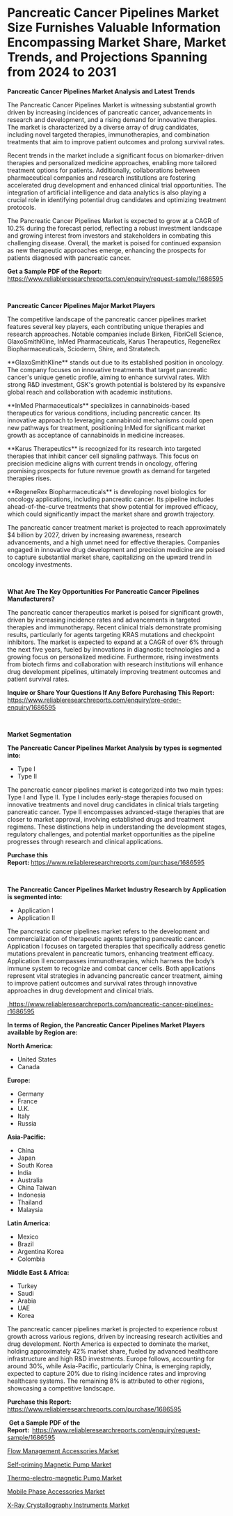 <p><h1>Pancreatic Cancer Pipelines Market Size Furnishes Valuable Information Encompassing Market Share, Market Trends, and Projections Spanning from 2024 to 2031</h1></p><p><strong>Pancreatic Cancer Pipelines Market Analysis and Latest Trends</strong></p>
<p><p>The Pancreatic Cancer Pipelines Market is witnessing substantial growth driven by increasing incidences of pancreatic cancer, advancements in research and development, and a rising demand for innovative therapies. The market is characterized by a diverse array of drug candidates, including novel targeted therapies, immunotherapies, and combination treatments that aim to improve patient outcomes and prolong survival rates.</p><p>Recent trends in the market include a significant focus on biomarker-driven therapies and personalized medicine approaches, enabling more tailored treatment options for patients. Additionally, collaborations between pharmaceutical companies and research institutions are fostering accelerated drug development and enhanced clinical trial opportunities. The integration of artificial intelligence and data analytics is also playing a crucial role in identifying potential drug candidates and optimizing treatment protocols.</p><p>The Pancreatic Cancer Pipelines Market is expected to grow at a CAGR of 10.2% during the forecast period, reflecting a robust investment landscape and growing interest from investors and stakeholders in combating this challenging disease. Overall, the market is poised for continued expansion as new therapeutic approaches emerge, enhancing the prospects for patients diagnosed with pancreatic cancer.</p></p>
<p><strong>Get a Sample PDF of the Report:&nbsp;</strong> <a href="https://www.reliableresearchreports.com/enquiry/request-sample/1686595?utm_campaign=1635&utm_medium=2&utm_source=Github&utm_content=ia&utm_term=16102024&utm_id=pancreatic-cancer-pipelines">https://www.reliableresearchreports.com/enquiry/request-sample/1686595</a></p>
<p>&nbsp;</p>
<p><strong>Pancreatic Cancer Pipelines Major Market Players</strong></p>
<p><p>The competitive landscape of the pancreatic cancer pipelines market features several key players, each contributing unique therapies and research approaches. Notable companies include Birken, FibriCell Science, GlaxoSmithKline, InMed Pharmaceuticals, Karus Therapeutics, RegeneRex Biopharmaceuticals, Scioderm, Shire, and Stratatech.</p><p>**GlaxoSmithKline** stands out due to its established position in oncology. The company focuses on innovative treatments that target pancreatic cancer's unique genetic profile, aiming to enhance survival rates. With strong R&D investment, GSK's growth potential is bolstered by its expansive global reach and collaboration with academic institutions.</p><p>**InMed Pharmaceuticals** specializes in cannabinoids-based therapeutics for various conditions, including pancreatic cancer. Its innovative approach to leveraging cannabinoid mechanisms could open new pathways for treatment, positioning InMed for significant market growth as acceptance of cannabinoids in medicine increases.</p><p>**Karus Therapeutics** is recognized for its research into targeted therapies that inhibit cancer cell signaling pathways. This focus on precision medicine aligns with current trends in oncology, offering promising prospects for future revenue growth as demand for targeted therapies rises.</p><p>**RegeneRex Biopharmaceuticals** is developing novel biologics for oncology applications, including pancreatic cancer. Its pipeline includes ahead-of-the-curve treatments that show potential for improved efficacy, which could significantly impact the market share and growth trajectory.</p><p>The pancreatic cancer treatment market is projected to reach approximately $4 billion by 2027, driven by increasing awareness, research advancements, and a high unmet need for effective therapies. Companies engaged in innovative drug development and precision medicine are poised to capture substantial market share, capitalizing on the upward trend in oncology investments.</p></p>
<p>&nbsp;</p>
<p><strong>What Are The Key Opportunities For Pancreatic Cancer Pipelines Manufacturers?</strong></p>
<p><p>The pancreatic cancer therapeutics market is poised for significant growth, driven by increasing incidence rates and advancements in targeted therapies and immunotherapy. Recent clinical trials demonstrate promising results, particularly for agents targeting KRAS mutations and checkpoint inhibitors. The market is expected to expand at a CAGR of over 6% through the next five years, fueled by innovations in diagnostic technologies and a growing focus on personalized medicine. Furthermore, rising investments from biotech firms and collaboration with research institutions will enhance drug development pipelines, ultimately improving treatment outcomes and patient survival rates.</p></p>
<p><strong>Inquire or Share Your Questions If Any Before Purchasing This Report:</strong> <a href="https://www.reliableresearchreports.com/enquiry/pre-order-enquiry/1686595?utm_campaign=1635&utm_medium=2&utm_source=Github&utm_content=ia&utm_term=16102024&utm_id=pancreatic-cancer-pipelines">https://www.reliableresearchreports.com/enquiry/pre-order-enquiry/1686595</a></p>
<p>&nbsp;</p>
<p><strong>Market Segmentation</strong></p>
<p><strong>The Pancreatic Cancer Pipelines Market Analysis by types is segmented into:</strong></p>
<p><ul><li>Type I</li><li>Type II</li></ul></p>
<p><p>The pancreatic cancer pipelines market is categorized into two main types: Type I and Type II. Type I includes early-stage therapies focused on innovative treatments and novel drug candidates in clinical trials targeting pancreatic cancer. Type II encompasses advanced-stage therapies that are closer to market approval, involving established drugs and treatment regimens. These distinctions help in understanding the development stages, regulatory challenges, and potential market opportunities as the pipeline progresses through research and clinical applications.</p></p>
<p><strong>Purchase this Report:&nbsp;</strong><a href="https://www.reliableresearchreports.com/purchase/1686595?utm_campaign=1635&utm_medium=2&utm_source=Github&utm_content=ia&utm_term=16102024&utm_id=pancreatic-cancer-pipelines">https://www.reliableresearchreports.com/purchase/1686595</a></p>
<p>&nbsp;</p>
<p><strong>The Pancreatic Cancer Pipelines Market Industry Research by Application is segmented into:</strong></p>
<p><ul><li>Application I</li><li>Application II</li></ul></p>
<p><p>The pancreatic cancer pipelines market refers to the development and commercialization of therapeutic agents targeting pancreatic cancer. Application I focuses on targeted therapies that specifically address genetic mutations prevalent in pancreatic tumors, enhancing treatment efficacy. Application II encompasses immunotherapies, which harness the body’s immune system to recognize and combat cancer cells. Both applications represent vital strategies in advancing pancreatic cancer treatment, aiming to improve patient outcomes and survival rates through innovative approaches in drug development and clinical trials.</p></p>
<p><a href="https://www.reliableresearchreports.com/pancreatic-cancer-pipelines-r1686595?utm_campaign=1635&utm_medium=2&utm_source=Github&utm_content=ia&utm_term=16102024&utm_id=pancreatic-cancer-pipelines">&nbsp;https://www.reliableresearchreports.com/pancreatic-cancer-pipelines-r1686595</a></p>
<p><strong>In terms of Region, the Pancreatic Cancer Pipelines Market Players available by Region are:</strong></p>
<p>
    <p> <strong> North America: </strong>
        <ul>
            <li>United States</li>
            <li>Canada</li>
        </ul>
        </p> 
    <p> <strong> Europe: </strong>
        <ul>
            <li>Germany</li>
            <li>France</li>
            <li>U.K.</li>
            <li>Italy</li>
            <li>Russia</li>
        </ul>
        </p> 
    <p> <strong> Asia-Pacific: </strong>
        <ul>
            <li>China</li>
            <li>Japan</li>
            <li>South Korea</li>
            <li>India</li>
            <li>Australia</li>
            <li>China Taiwan</li>
            <li>Indonesia</li>
            <li>Thailand</li>
            <li>Malaysia</li>
        </ul>
        </p> 
    <p> <strong> Latin America: </strong>
        <ul>
            <li>Mexico</li>
            <li>Brazil</li>
            <li>Argentina Korea</li>
            <li>Colombia</li>
        </ul>
        </p> 
    <p> <strong> Middle East & Africa: </strong>
        <ul>
            <li>Turkey</li>
            <li>Saudi</li>
            <li>Arabia</li>
            <li>UAE</li>
            <li>Korea</li>
        </ul>
    </p>
    </p>
<p><p>The pancreatic cancer pipelines market is projected to experience robust growth across various regions, driven by increasing research activities and drug development. North America is expected to dominate the market, holding approximately 42% market share, fueled by advanced healthcare infrastructure and high R&D investments. Europe follows, accounting for around 30%, while Asia-Pacific, particularly China, is emerging rapidly, expected to capture 20% due to rising incidence rates and improving healthcare systems. The remaining 8% is attributed to other regions, showcasing a competitive landscape.</p></p>
<p><strong>Purchase this Report: </strong><a href="https://www.reliableresearchreports.com/purchase/1686595?utm_campaign=1635&utm_medium=2&utm_source=Github&utm_content=ia&utm_term=16102024&utm_id=pancreatic-cancer-pipelines">https://www.reliableresearchreports.com/purchase/1686595</a></p>
<p>&nbsp;<strong>Get a Sample PDF of the Report:&nbsp;&nbsp;</strong><a href="https://www.reliableresearchreports.com/enquiry/request-sample/1686595?utm_campaign=1635&utm_medium=2&utm_source=Github&utm_content=ia&utm_term=16102024&utm_id=pancreatic-cancer-pipelines">https://www.reliableresearchreports.com/enquiry/request-sample/1686595</a></p>
<p><strong></strong></p>
<p><p><a href="https://www.linkedin.com/pulse/comprehensive-flow-management-accessories-market-report-segmentation-9qhlc?trk=public_post_embed_feed-article-content&utm_campaign=1635&utm_medium=2&utm_source=Github&utm_content=ia&utm_term=16102024&utm_id=pancreatic-cancer-pipelines">Flow Management Accessories Market</a></p><p><a href="https://www.linkedin.com/pulse/self-priming-magnetic-pump-market-size-share-analysis-growth-uvuee?utm_campaign=1635&utm_medium=2&utm_source=Github&utm_content=ia&utm_term=16102024&utm_id=pancreatic-cancer-pipelines">Self-priming Magnetic Pump Market</a></p><p><a href="https://www.linkedin.com/pulse/thermo-electro-magnetic-pump-industry-sector-new-technologies-5tofc?trk=public_post_embed_feed-article-content&utm_campaign=1635&utm_medium=2&utm_source=Github&utm_content=ia&utm_term=16102024&utm_id=pancreatic-cancer-pipelines">Thermo-electro-magnetic Pump Market</a></p><p><a href="https://www.linkedin.com/pulse/consumer-behavior-shifts-mobile-phase-accessories-market-demand-s5ccf?utm_campaign=1635&utm_medium=2&utm_source=Github&utm_content=ia&utm_term=16102024&utm_id=pancreatic-cancer-pipelines">Mobile Phase Accessories Market</a></p><p><a href="https://www.linkedin.com/pulse/x-ray-crystallography-instruments-industry-forecast-market-qkabc?trk=public_post_embed_feed-article-content&utm_campaign=1635&utm_medium=2&utm_source=Github&utm_content=ia&utm_term=16102024&utm_id=pancreatic-cancer-pipelines">X-Ray Crystallography Instruments Market</a></p></p>